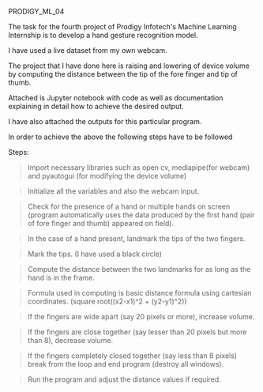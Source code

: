 PRODIGY_ML_04

The task for the fourth project of Prodigy Infotech's Machine Learning Internship is to develop a hand gesture recognition model.  

I have used a live dataset from my own webcam. 

The project that I have done here is raising and lowering of device volume by computing the distance between the tip of the fore finger and tip of thumb. 

Attached is Jupyter notebook with code as well as documentation explaining in detail how to achieve the desired output. 

I have also attached the outputs for this particular program. 

In order to achieve the above the following steps have to be followed

Steps:

> Import necessary libraries such as open cv, mediapipe(for webcam) and pyautogui (for modifying the device volume)

> Initialize all the variables and also the webcam input.  

> Check for the presence of a hand or multiple hands on screen (program automatically uses the data produced by the first hand (pair of fore finger and thumb) appeared on field). 

> In the case of a hand present, landmark the tips of the two fingers.

> Mark the tips. (I have used a black circle)

> Compute the distance between the two landmarks for as long as the hand is in the frame.

> Formula used in computing is basic distance formula using cartesian coordinates. (square root((x2-x1)^2 + (y2-y1)^2))

> If the fingers are wide apart (say 20 pixels or more), increase volume.

> If the fingers are close together (say lesser than 20 pixels but more than 8), decrease volume.

> If the fingers completely closed together (say less than 8 pixels) break from the loop and end program (destroy all windows).

> Run the program and adjust the distance values if required. 
